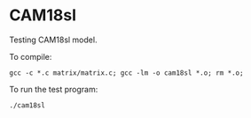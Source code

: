 # CAM18sl
Testing CAM18sl model.

To compile:
```
gcc -c *.c matrix/matrix.c; gcc -lm -o cam18sl *.o; rm *.o;
```

To run the test program:
```
./cam18sl
```
